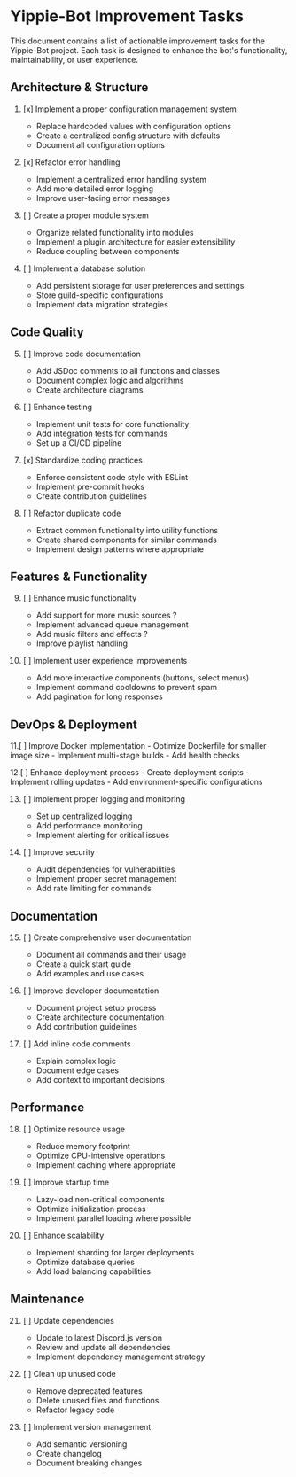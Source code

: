 # Yippie-Bot Improvement Tasks

This document contains a list of actionable improvement tasks for the Yippie-Bot project. Each task is designed to enhance the bot's functionality, maintainability, or user experience.

## Architecture & Structure

1. [x] Implement a proper configuration management system
   - Replace hardcoded values with configuration options
   - Create a centralized config structure with defaults
   - Document all configuration options

2. [x] Refactor error handling
   - Implement a centralized error handling system
   - Add more detailed error logging
   - Improve user-facing error messages

3. [ ] Create a proper module system
   - Organize related functionality into modules
   - Implement a plugin architecture for easier extensibility
   - Reduce coupling between components

4. [ ] Implement a database solution
   - Add persistent storage for user preferences and settings
   - Store guild-specific configurations
   - Implement data migration strategies

## Code Quality

5. [ ] Improve code documentation
   - Add JSDoc comments to all functions and classes
   - Document complex logic and algorithms
   - Create architecture diagrams

6. [ ] Enhance testing
   - Implement unit tests for core functionality
   - Add integration tests for commands
   - Set up a CI/CD pipeline

7. [x] Standardize coding practices
   - Enforce consistent code style with ESLint
   - Implement pre-commit hooks
   - Create contribution guidelines

8. [ ] Refactor duplicate code
   - Extract common functionality into utility functions
   - Create shared components for similar commands
   - Implement design patterns where appropriate

## Features & Functionality

9. [ ] Enhance music functionality
   - Add support for more music sources ?
   - Implement advanced queue management
   - Add music filters and effects ?
   - Improve playlist handling

10. [ ] Implement user experience improvements
    - Add more interactive components (buttons, select menus)
    - Implement command cooldowns to prevent spam
    - Add pagination for long responses

## DevOps & Deployment

11.[ ] Improve Docker implementation
    - Optimize Dockerfile for smaller image size
    - Implement multi-stage builds
    - Add health checks

12.[ ] Enhance deployment process
    - Create deployment scripts
    - Implement rolling updates
    - Add environment-specific configurations

13. [ ] Implement proper logging and monitoring
    - Set up centralized logging
    - Add performance monitoring
    - Implement alerting for critical issues

14. [ ] Improve security
    - Audit dependencies for vulnerabilities
    - Implement proper secret management
    - Add rate limiting for commands

## Documentation

15. [ ] Create comprehensive user documentation
    - Document all commands and their usage
    - Create a quick start guide
    - Add examples and use cases

16. [ ] Improve developer documentation
    - Document project setup process
    - Create architecture documentation
    - Add contribution guidelines

17. [ ] Add inline code comments
    - Explain complex logic
    - Document edge cases
    - Add context to important decisions

## Performance

18. [ ] Optimize resource usage
    - Reduce memory footprint
    - Optimize CPU-intensive operations
    - Implement caching where appropriate

19. [ ] Improve startup time
    - Lazy-load non-critical components
    - Optimize initialization process
    - Implement parallel loading where possible

20. [ ] Enhance scalability
    - Implement sharding for larger deployments
    - Optimize database queries
    - Add load balancing capabilities

## Maintenance

21. [ ] Update dependencies
    - Update to latest Discord.js version
    - Review and update all dependencies
    - Implement dependency management strategy

22. [ ] Clean up unused code
    - Remove deprecated features
    - Delete unused files and functions
    - Refactor legacy code

23. [ ] Implement version management
    - Add semantic versioning
    - Create changelog
    - Document breaking changes

